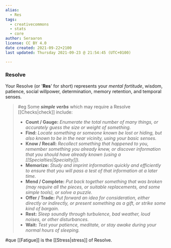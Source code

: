 ```yaml
---
alias:
  - Res
tags:
  - creativecommons
  - stats
  - core
author: Seraaron
license: CC BY 4.0
date created: 2021-09-22+2100
last updated: Thursday 2021-09-23 @ 21:54:45 (UTC+0100)

---
```


### Resolve

Your Resolve (or '**Res**' for short) represents your _mental fortitude_, wisdom, patience, social willpower, determination, memory retention, and temporal senses.

> #eg
> Some **_simple verbs_** which may require a Resolve [[Checks|check]] include:
>
> -   **Count / Gauge:** _Enumerate the total number of many things, or accurately guess the size or weight of something._
> -   **Find:** _Locate something or someone known be lost or hiding, but also known to be in the near vicinity, using your basic senses._
> -   **Know / Recall:** _Recollect something that happened to you, remember something you already knew, or discover information that you should have already known (using a [[Specialties|Specialty]])._
> -   **Memorize:** _Study and imprint information quickly and efficiently to ensure that you will pass a test of that information at a later time._
> -   **Mend / Complete:** _Put back together something that was broken (may require all the pieces, or suitable replacements, and some simple tools), or solve a puzzle._
> -   **Offer / Trade:** _Put forward an idea for consideration, either directly or indirectly, or present something as a gift, or strike some kind of bargain._
> -   **Rest:** _Sleep soundly through turbulence, bad weather, loud noises, or other disturbances._
> -   **Wait:** _Test your patience, meditate, or stay awake during your normal hours of sleeping._

#que [[Fatigue]] is the [[Stress|stress]] of Resolve.
